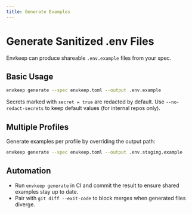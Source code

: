 ```yaml
---
title: Generate Examples
---
```


# Generate Sanitized .env Files

Envkeep can produce shareable `.env.example` files from your spec.

## Basic Usage

```bash
envkeep generate --spec envkeep.toml --output .env.example
```

Secrets marked with `secret = true` are redacted by default. Use `--no-redact-secrets` to keep default values (for internal repos only).

## Multiple Profiles

Generate examples per profile by overriding the output path:

```bash
envkeep generate --spec envkeep.toml --output .env.staging.example
```

## Automation
- Run `envkeep generate` in CI and commit the result to ensure shared examples stay up to date.
- Pair with `git diff --exit-code` to block merges when generated files diverge.
